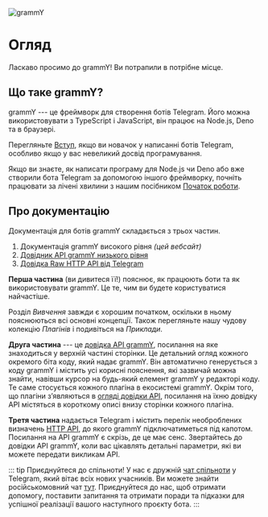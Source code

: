 <!-- markdownlint-disable first-line-heading -->

![grammY](/images/grammY.svg)

# Огляд

Ласкаво просимо до grammY!
Ви потрапили в потрібне місце.

## Що таке grammY?

grammY --- це фреймворк для створення ботів Telegram.
Його можна використовувати з TypeScript і JavaScript, він працює на Node.js, Deno та в браузері.

Перегляньте [Вступ](./introduction), якщо ви новачок у написанні ботів Telegram, особливо якщо у вас невеликий досвід програмування.

Якщо ви знаєте, як написати програму для Node.js чи Deno або вже створили бота Telegram за допомогою іншого фреймворку, почніть працювати за лічені хвилини з нашим посібником [Початок роботи](./getting-started).

## Про документацію

Документація для ботів grammY складається з трьох частин.

1. Документація grammY високого рівня _(цей вебсайт)_
2. [Довідник API grammY низького рівня](/ref/core/)
3. [Довідка Raw HTTP API від Telegram](https://core.telegram.org/bots/api)

**Перша частина** (ви дивитеся її!) пояснює, як працюють боти та як використовувати grammY.
Це те, чим ви будете користуватися найчастіше.

Розділ _Вивчення_ завжди є хорошим початком, оскільки в ньому пояснюються всі основні концепції.
Також перегляньте нашу чудову колекцію _Плагінів_ і подивіться на _Приклади_.

**Друга частина** --- це [довідка API grammY](/ref/), посилання на яке знаходиться у верхній частині сторінки.
Це детальний огляд кожного окремого біта коду, який надає grammY.
Він автоматично генерується з коду grammY і містить усі корисні пояснення, які зазвичай можна знайти, навівши курсор на будь-який елемент grammY у редакторі коду.
Те саме стосується кожного плагіна в екосистемі grammY.
Окрім того, що плагіни зʼявляються в [огляді довідки API](/ref/), посилання на їхню довідку API містяться в короткому описі внизу сторінки кожного плагіна.

**Третя частина** надається Telegram і містить перелік необроблених визначень [HTTP API](https://core.telegram.org/bots/api), до якого grammY підключатиметься під капотом.
Посилання на API grammY є скрізь, де це має сенс.
Звертайтесь до довідки API grammY, коли вас цікавлять детальні параметри, які ви можете передати викликам API.

::: tip Приєднуйтеся до спільноти!
У нас є дружній [чат спільноти](https://t.me/grammyjs) у Telegram, який вітає всіх нових учасників. Ви можете знайти російськомовний чат [тут](https://t.me/grammyjs_ru).
Приєднуйтеся до нас, щоб отримати допомогу, поставити запитання та отримати поради та підказки для успішної реалізації вашого наступного проєкту бота.
:::
